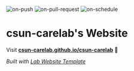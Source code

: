 
  ![on-push](../../actions/workflows/on-push.yaml/badge.svg)
  ![on-pull-request](../../actions/workflows/on-pull-request.yaml/badge.svg)
  ![on-schedule](../../actions/workflows/on-schedule.yaml/badge.svg)

  # csun-carelab's Website

  Visit **[csun-carelab.github.io/csun-carelab](https://csun-carelab.github.io/csun-carelab)** 🚀

  _Built with [Lab Website Template](https://greene-lab.gitbook.io/lab-website-template-docs)_
